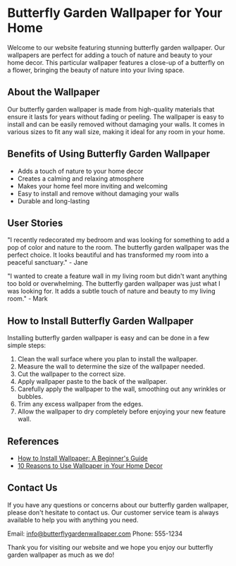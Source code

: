 <!--
Write me content for website with wallpaper which alt text is:

"A close-up of a butterfly on a flower"

The name/title of the page should not be 1:1 copy of the alt text but rather a real content of the website which is using this wallpaper.

- Use markdown format 
- Start with the heading
- The content should look like a real website 
- Include real sections like references, contact, user stories, etc. use things relevant to the page purpose.
- Feel free to use structure like headings, bullets, numbering, blockquotes, paragraphs, horizontal lines, etc.
- You can use formatting like bold or _italic_
- You can include UTF-8 emojis
- Links should be only #hash anchors (and you can refer to the document itself)
- Do not include images
-->

<!--font:Poppins-->

# Butterfly Garden Wallpaper for Your Home

Welcome to our website featuring stunning butterfly garden wallpaper. Our wallpapers are perfect for adding a touch of nature and beauty to your home decor. This particular wallpaper features a close-up of a butterfly on a flower, bringing the beauty of nature into your living space.

## About the Wallpaper

Our butterfly garden wallpaper is made from high-quality materials that ensure it lasts for years without fading or peeling. The wallpaper is easy to install and can be easily removed without damaging your walls. It comes in various sizes to fit any wall size, making it ideal for any room in your home.

## Benefits of Using Butterfly Garden Wallpaper

- Adds a touch of nature to your home decor
- Creates a calming and relaxing atmosphere
- Makes your home feel more inviting and welcoming
- Easy to install and remove without damaging your walls
- Durable and long-lasting

## User Stories

"I recently redecorated my bedroom and was looking for something to add a pop of color and nature to the room. The butterfly garden wallpaper was the perfect choice. It looks beautiful and has transformed my room into a peaceful sanctuary." - Jane

"I wanted to create a feature wall in my living room but didn't want anything too bold or overwhelming. The butterfly garden wallpaper was just what I was looking for. It adds a subtle touch of nature and beauty to my living room." - Mark

## How to Install Butterfly Garden Wallpaper

Installing butterfly garden wallpaper is easy and can be done in a few simple steps:

1. Clean the wall surface where you plan to install the wallpaper.
2. Measure the wall to determine the size of the wallpaper needed.
3. Cut the wallpaper to the correct size.
4. Apply wallpaper paste to the back of the wallpaper.
5. Carefully apply the wallpaper to the wall, smoothing out any wrinkles or bubbles.
6. Trim any excess wallpaper from the edges.
7. Allow the wallpaper to dry completely before enjoying your new feature wall.

## References

- [How to Install Wallpaper: A Beginner's Guide](#)
- [10 Reasons to Use Wallpaper in Your Home Decor](#)

## Contact Us

If you have any questions or concerns about our butterfly garden wallpaper, please don't hesitate to contact us. Our customer service team is always available to help you with anything you need.

Email: info@butterflygardenwallpaper.com
Phone: 555-1234

Thank you for visiting our website and we hope you enjoy our butterfly garden wallpaper as much as we do!

